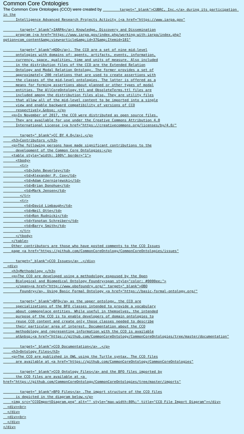 <!DOCTYPE html>
<html dir="ltr" lang="en-us">
  <head>
    <meta http-equiv="content-type" content="text/html; charset=utf-8">
    <title>dist</title>
    <style type="text/css">/*
Copyright (c) 2008, Yahoo! Inc. All rights reserved.
Code licensed under the BSD License:
http://developer.yahoo.net/yui/license.txt
version: 2.6.0
*/
html{color:#000;background:#d3f2ff;}body,div,dl,dt,dd,ul,ol,li,h1,h2,h3,h4,h5,h6,pre,code,form,fieldset,legend,input,textarea,p,blockquote,th,td{margin:0;padding:0;}table{border-collapse:collapse;border-spacing:0;}fieldset,img{border:0;}address,caption,cite,code,dfn,em,strong,th,var{font-style:normal;font-weight:normal;}li{list-style:none;}caption,th{text-align:left;}h1,h2,h3,h4,h5,h6{font-size:100%;font-weight:normal;}q:before,q:after{content:'';}abbr,acronym{border:0;font-variant:normal;}sup{vertical-align:text-top;}sub{vertical-align:text-bottom;}input,textarea,select{font-family:inherit;font-size:inherit;font-weight:inherit;}input,textarea,select{*font-size:100%;}legend{color:#000;}del,ins{text-decoration:none;}body{font:13px/1.231 arial,helvetica,clean,sans-serif;*font-size:small;*font:x-small;}select,input,button,textarea{font:99% arial,helvetica,clean,sans-serif;}table{font-size:inherit;font:100%;}pre,code,kbd,samp,tt{font-family:monospace;*font-size:108%;line-height:100%;}body{text-align:center;}#ft{clear:both;}#doc,#doc2,#doc3,#doc4,.yui-t1,.yui-t2,.yui-t3,.yui-t4,.yui-t5,.yui-t6,.yui-t7{margin:auto;text-align:left;width:57.69em;*width:56.25em;min-width:750px;}#doc2{width:73.076em;*width:71.25em;}#doc3{margin:auto 10px;width:auto;}#doc4{width:74.923em;*width:73.05em;}.yui-b{position:relative;}.yui-b{_position:static;}#yui-main .yui-b{position:static;}#yui-main,.yui-g .yui-u .yui-g{width:100%;}{width:100%;}.yui-t1 #yui-main,.yui-t2 #yui-main,.yui-t3 #yui-main{float:right;margin-left:-25em;}.yui-t4 #yui-main,.yui-t5 #yui-main,.yui-t6 #yui-main{float:left;margin-right:-25em;}.yui-t1 .yui-b{float:left;width:12.30769em;*width:12.00em;}.yui-t1 #yui-main .yui-b{margin-left:13.30769em;*margin-left:13.05em;}.yui-t2 .yui-b{float:left;width:13.8461em;*width:13.50em;}.yui-t2 #yui-main .yui-b{margin-left:14.8461em;*margin-left:14.55em;}.yui-t3 .yui-b{float:left;width:23.0769em;*width:22.50em;}.yui-t3 #yui-main .yui-b{margin-left:24.0769em;*margin-left:23.62em;}.yui-t4 .yui-b{float:right;width:13.8456em;*width:13.50em;}.yui-t4 #yui-main .yui-b{margin-right:14.8456em;*margin-right:14.55em;}.yui-t5 .yui-b{float:right;width:18.4615em;*width:18.00em;}.yui-t5 #yui-main .yui-b{margin-right:19.4615em;*margin-right:19.125em;}.yui-t6 .yui-b{float:right;width:23.0769em;*width:22.50em;}.yui-t6 #yui-main .yui-b{margin-right:24.0769em;*margin-right:23.62em;}.yui-t7 #yui-main .yui-b{display:block;margin:0 0 1em 0;}#yui-main .yui-b{float:none;width:auto;}.yui-gb .yui-u,.yui-g .yui-gb .yui-u,.yui-gb .yui-g,.yui-gb .yui-gb,.yui-gb .yui-gc,.yui-gb .yui-gd,.yui-gb .yui-ge,.yui-gb .yui-gf,.yui-gc .yui-u,.yui-gc .yui-g,.yui-gd .yui-u{float:left;}.yui-g .yui-u,.yui-g .yui-g,.yui-g .yui-gb,.yui-g .yui-gc,.yui-g .yui-gd,.yui-g .yui-ge,.yui-g .yui-gf,.yui-gc .yui-u,.yui-gd .yui-g,.yui-g .yui-gc .yui-u,.yui-ge .yui-u,.yui-ge .yui-g,.yui-gf .yui-g,.yui-gf .yui-u{float:right;}.yui-g div.first,.yui-gb div.first,.yui-gc div.first,.yui-gd div.first,.yui-ge div.first,.yui-gf div.first,.yui-g .yui-gc div.first,.yui-g .yui-ge div.first,.yui-gc div.first div.first{float:left;}.yui-g .yui-u,.yui-g .yui-g,.yui-g .yui-gb,.yui-g .yui-gc,.yui-g .yui-gd,.yui-g .yui-ge,.yui-g .yui-gf{width:49.1%;}.yui-gb .yui-u,.yui-g .yui-gb .yui-u,.yui-gb .yui-g,.yui-gb .yui-gb,.yui-gb .yui-gc,.yui-gb .yui-gd,.yui-gb .yui-ge,.yui-gb .yui-gf,.yui-gc .yui-u,.yui-gc .yui-g,.yui-gd .yui-u{width:32%;margin-left:1.99%;}.yui-gb .yui-u{*margin-left:1.9%;*width:31.9%;}.yui-gc div.first,.yui-gd .yui-u{width:66%;}.yui-gd div.first{width:32%;}.yui-ge div.first,.yui-gf .yui-u{width:74.2%;}.yui-ge .yui-u,.yui-gf div.first{width:24%;}.yui-g .yui-gb div.first,.yui-gb div.first,.yui-gc div.first,.yui-gd div.first{margin-left:0;}.yui-g .yui-g .yui-u,.yui-gb .yui-g .yui-u,.yui-gc .yui-g .yui-u,.yui-gd .yui-g .yui-u,.yui-ge .yui-g .yui-u,.yui-gf .yui-g .yui-u{width:49%;*width:48.1%;*margin-left:0;}.yui-g .yui-g .yui-u{width:48.1%;}.yui-g .yui-gb div.first,.yui-gb .yui-gb div.first{*margin-right:0;*width:32%;_width:31.7%;}.yui-g .yui-gc div.first,.yui-gd .yui-g{width:66%;}.yui-gb .yui-g div.first{*margin-right:4%;_margin-right:1.3%;}.yui-gb .yui-gc div.first,.yui-gb .yui-gd div.first{*margin-right:0;}.yui-gb .yui-gb .yui-u,.yui-gb .yui-gc .yui-u{*margin-left:1.8%;_margin-left:4%;}.yui-g .yui-gb .yui-u{_margin-left:1.0%;}.yui-gb .yui-gd .yui-u{*width:66%;_width:61.2%;}.yui-gb .yui-gd div.first{*width:31%;_width:29.5%;}.yui-g .yui-gc .yui-u,.yui-gb .yui-gc .yui-u{width:32%;_float:right;margin-right:0;_margin-left:0;}.yui-gb .yui-gc div.first{width:66%;*float:left;*margin-left:0;}.yui-gb .yui-ge .yui-u,.yui-gb .yui-gf .yui-u{margin:0;}.yui-gb .yui-gb .yui-u{_margin-left:.7%;}.yui-gb .yui-g div.first,.yui-gb .yui-gb div.first{*margin-left:0;}.yui-gc .yui-g .yui-u,.yui-gd .yui-g .yui-u{*width:48.1%;*margin-left:0;} .yui-gb .yui-gd div.first{width:32%;}.yui-g .yui-gd div.first{_width:29.9%;}.yui-ge .yui-g{width:24%;}.yui-gf .yui-g{width:74.2%;}.yui-gb .yui-ge div.yui-u,.yui-gb .yui-gf div.yui-u{float:right;}.yui-gb .yui-ge div.first,.yui-gb .yui-gf div.first{float:left;}.yui-gb .yui-ge .yui-u,.yui-gb .yui-gf div.first{*width:24%;_width:20%;}.yui-gb .yui-ge div.first,.yui-gb .yui-gf .yui-u{*width:73.5%;_width:65.5%;}.yui-ge div.first .yui-gd .yui-u{width:65%;}.yui-ge div.first .yui-gd div.first{width:32%;}#bd:after,.yui-g:after,.yui-gb:after,.yui-gc:after,.yui-gd:after,.yui-ge:after,.yui-gf:after{content:".";display:block;height:0;clear:both;visibility:hidden;}#bd,.yui-g,.yui-gb,.yui-gc,.yui-gd,.yui-ge,.yui-gf{zoom:1;}</style>
    <style type="text/css">
h1 {
  font-size: 138.5%;
}

h2 {
  font-size: 123.1%;
}

h3 {
  font-size: 108%;
}

h1, h2, h3 {
  margin: 1em 0px;
}

h1, h2, h3, h4, h5, h6, strong {
  font-weight: bold;
}

abbr, acronym {
  border-bottom: 1px dotted black;
  cursor: help;
}

em {
  font-style: italic;
}

blockquote, ul, ol, dl {
  margin: 1em;
}

ol, ul, dl {
  margin-left: 2em;
}

ol li {
  list-style: outside none decimal;
}

ul li {
  list-style: outside none disc;
}

dl dd {
  margin-left: 1em;
}

th, td {
  border: 1px solid black;
  padding: 0.5em;
}

th {
  font-weight: bold;
  text-align: center;
}

caption {
  margin-bottom: 0.5em;
  text-align: center;
}

p, fieldset, table, pre {
  margin-bottom: 1em;
}

input[type="text"], input[type="password"], textarea {
  width: 12.25em;
}


</style><meta name="author" content="rorudn">
    <meta name="description" content="github page for the common core ontologies">
    <meta name="generator" content="BlueGriffon wysiwyg editor">
  </head>
  <body style="                      background-color:#d3f2ff;">
    <div class="yui-t1" id="doc3">
      <div id="hd">
        <h1>Common Core Ontologies</h1>
        <p>The Common Core Ontologies (CCO) were created by <a href="https://www.cubrc.org"

            target="_blank">CUBRC, Inc.</a> during its participation in the
          Intelligence Advanced Research Projects Activity (<a href="https://www.iarpa.gov"

            target="_blank">IARPA</a>) Knowledge, Discovery and Dissemination
          program (<a href="https://www.iarpa.gov/index.php/working-with-iarpa/index.php?option=com_content&amp;view=article&amp;id=37&amp;Itemid=181"

            target="_blank">KDD</a>). The CCO are a set of nine mid-level
          ontologies with domains of: agents, artifacts, events, information,
          currency, space, qualities, time and units of measure. Also included
          in the distribution files of the CCO are the Extended Relation
          Ontology and Modal Relation Ontology. The former provides a set of
          approximately 200 relations that are used to create assertions with
          the classes of the mid-level ontologies. The latter is offered as a
          means for forming assertions about planned or other types of modal
          entities. The AllCoreOntology.ttl and ObsoleteTerms.ttl files are
          included among the distribution files also. They are utility files
          that allow all of the mid-level content to be imported into a single
          view and enable backward compatibility of versions of CCO
          respectively.&nbsp; </p>
        <p>In November of 2017, the CCO were distributed as open source files.
          They are available for use under the Creative Commons Attribution 4.0
          International License (<a href="https://creativecommons.org/licenses/by/4.0/"

            target="_blank">CC BY 4.0</a>).</p>
        <h3>Contributors </h3>
        <p>The following persons have made significant contributions to the
          development of the Common Core Ontologies:</p>
        <table style="width: 100%" border="1">
          <tbody>
            <tr>
              <td>John Beverley</td>
              <td>Alexander P. Cox</td>
              <td>Adam Czerniejewski</td>
              <td>Brian Donohue</td>
              <td>Mark Jensen</td>
            </tr>
            <tr>
              <td>David Limbaugh</td>
              <td>Neil Otte</td>
              <td>Ron Rudnicki</td>
              <td>Yonotan Schreiber</td>
              <td>Barry Smith</td>
            </tr>
          </tbody>
        </table>
        Other contributors are those who have posted comments to the CCO Issues
        page <a href="https://github.com/CommonCoreOntology/CommonCoreOntologies/issues"

          target="_blank">CCO Issues</a> .</div>
      <div>
        <h3>Methodology </h3>
        <p>The CCO are developed using a methodology espoused by the Open
          Biological and Biomedical Ontology Foundry<span style="color: #0000ee;">
          </span><a href="http://www.obofoundry.org/" target="_blank">OBO
            Foundry</a>. Using Basic Formal Ontology <a href="https://basic-formal-ontology.org/"

            target="_blank">BFO</a> as the upper ontology, the CCO are
          specializations of the BFO classes intended to provide a vocabulary
          about commonplace entities. While useful in themselves, the intended
          purpose of the CCO is to enable developers of domain ontologies to
          reuse CCO content and create only those classes needed to describe
          their particular area of interest. Documentation about the CCO
          methodology and representing information with the CCO is available
          at&nbsp;<a href="https://github.com/CommonCoreOntology/CommonCoreOntologies/tree/master/documentation"

            target="_blank">CCO Documentation</a> .</p>
        <h3>Ontology Files</h3>
        <p>The CCO are published in OWL using the Turtle syntax. The CCO files
          are available at <a href="https://github.com/CommonCoreOntology/CommonCoreOntologies"

            target="_blank">CCO Ontology Files</a> and the BFO files imported by
          the CCO files are available at <a href="https://github.com/CommonCoreOntology/CommonCoreOntologies/tree/master/imports"

            target="_blank">BFO Files</a> .The import structure of the CCO files
          is depicted in the diagram below.</p>
        <img src="CCOImportDiagram.png" alt="" style="max-width:80%;" title="CCO File Import Diagram"></div>
      <div><br>
      </div>
      <div><br>
      </div>
    </div>
  </body>
</html>
